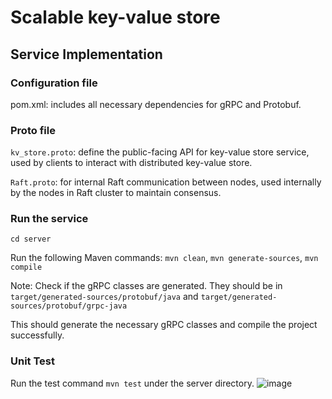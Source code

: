 # Scalable key-value store

## Service Implementation
### Configuration file

pom.xml: includes all necessary dependencies for gRPC and Protobuf.

### Proto file
`kv_store.proto`: define the public-facing API for key-value store service, used by clients to interact with distributed key-value store.

`Raft.proto`: for internal Raft communication between nodes, used internally by the nodes in Raft cluster to maintain consensus.

### Run the service
`cd server`

Run the following Maven commands:
`mvn clean`,
`mvn generate-sources`,
`mvn compile`

Note: Check if the gRPC classes are generated. They should be in `target/generated-sources/protobuf/java` and `target/generated-sources/protobuf/grpc-java`

This should generate the necessary gRPC classes and compile the project successfully.
### Unit Test 

Run the test command `mvn test` under the server directory.
![image](https://github.com/user-attachments/assets/0af7c83c-1cd6-4f2c-8174-472ca25b69b4)

